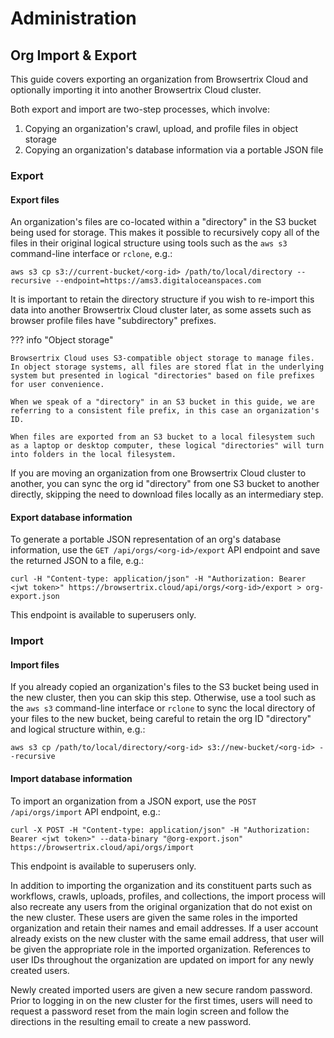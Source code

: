 # Administration

## Org Import & Export

This guide covers exporting an organization from Browsertrix Cloud and optionally importing it into another Browsertrix Cloud cluster.

Both export and import are two-step processes, which involve:

1. Copying an organization's crawl, upload, and profile files in object storage
2. Copying an organization's database information via a portable JSON file

### Export

#### Export files

An organization's files are co-located within a "directory" in the S3 bucket being used for storage. This makes it possible to recursively copy all of the files in their original logical structure using tools such as the `aws s3` command-line interface or `rclone`, e.g.:

```
aws s3 cp s3://current-bucket/<org-id> /path/to/local/directory --recursive --endpoint=https://ams3.digitaloceanspaces.com
```

It is important to retain the directory structure if you wish to re-import this data into another Browsertrix Cloud cluster later, as some assets such as browser profile files have "subdirectory" prefixes.

??? info "Object storage"

    Browsertrix Cloud uses S3-compatible object storage to manage files. In object storage systems, all files are stored flat in the underlying system but presented in logical "directories" based on file prefixes for user convenience.

    When we speak of a "directory" in an S3 bucket in this guide, we are referring to a consistent file prefix, in this case an organization's ID.

    When files are exported from an S3 bucket to a local filesystem such as a laptop or desktop computer, these logical "directories" will turn into folders in the local filesystem.

If you are moving an organization from one Browsertrix Cloud cluster to another, you can sync the org id "directory" from one S3 bucket to another directly, skipping the need to download files locally as an intermediary step.

#### Export database information

To generate a portable JSON representation of an org's database information, use the `GET /api/orgs/<org-id>/export` API endpoint and save the returned JSON to a file, e.g.:

```
curl -H "Content-type: application/json" -H "Authorization: Bearer <jwt token>" https://browsertrix.cloud/api/orgs/<org-id>/export > org-export.json
```

This endpoint is available to superusers only.

### Import

#### Import files

If you already copied an organization's files to the S3 bucket being used in the new cluster, then you can skip this step. Otherwise, use a tool such as the `aws s3` command-line interface or `rclone` to sync the local directory of your files to the new bucket, being careful to retain the org ID "directory" and logical structure within, e.g.:

```
aws s3 cp /path/to/local/directory/<org-id> s3://new-bucket/<org-id> --recursive
```

#### Import database information

To import an organization from a JSON export, use the `POST /api/orgs/import` API endpoint, e.g.:

```
curl -X POST -H "Content-type: application/json" -H "Authorization: Bearer <jwt token>" --data-binary "@org-export.json" https://browsertrix.cloud/api/orgs/import
```

This endpoint is available to superusers only.

In addition to importing the organization and its constituent parts such as workflows, crawls, uploads, profiles, and collections, the import process will also recreate any users from the original organization that do not exist on the new cluster. These users are given the same roles in the imported organization and retain their names and email addresses. If a user account already exists on the new cluster with the same email address, that user will be given the appropriate role in the imported organization. References to user IDs throughout the organization are updated on import for any newly created users.

Newly created imported users are given a new secure random password. Prior to logging in on the new cluster for the first times, users will need to request a password reset from the main login screen and follow the directions in the resulting email to create a new password.

